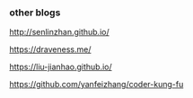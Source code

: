 ### other blogs 

http://senlinzhan.github.io/

https://draveness.me/

https://liu-jianhao.github.io/

https://github.com/yanfeizhang/coder-kung-fu
